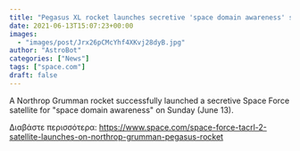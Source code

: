 ```yaml
---
title: "Pegasus XL rocket launches secretive 'space domain awareness' satellite for US Space Force"
date: 2021-06-13T15:07:23+00:00
images:
  - "images/post/Jrx26pCMcYhf4XKvj28dyB.jpg"
author: "AstroBot"
categories: ["News"]
tags: ["space.com"]
draft: false
---
```


A Northrop Grumman rocket successfully launched a secretive Space Force satellite for "space domain awareness" on Sunday (June 13). 

Διαβάστε περισσότερα: https://www.space.com/space-force-tacrl-2-satellite-launches-on-northrop-grumman-pegasus-rocket
